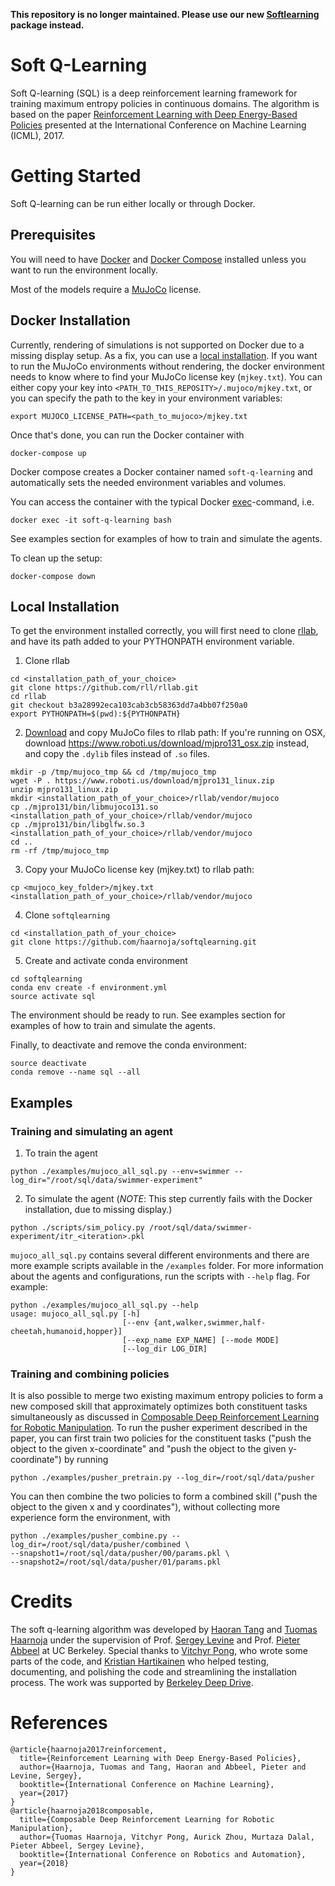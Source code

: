 **This repository is no longer maintained. Please use our new [Softlearning](https://github.com/rail-berkeley/softlearning) package instead.**

# Soft Q-Learning
Soft Q-learning (SQL) is a deep reinforcement learning framework for training maximum entropy policies in continuous domains. The algorithm is based on the paper [Reinforcement Learning with Deep Energy-Based Policies](https://arxiv.org/abs/1702.08165) presented at the International Conference on Machine Learning (ICML), 2017.

# Getting Started

Soft Q-learning can be run either locally or through Docker.

## Prerequisites

You will need to have [Docker](https://docs.docker.com/engine/installation/) and [Docker Compose](https://docs.docker.com/compose/install/) installed unless you want to run the environment locally.

Most of the models require a [MuJoCo](https://www.roboti.us/license.html) license.

## Docker Installation

Currently, rendering of simulations is not supported on Docker due to a missing display setup. As a fix, you can use a [local installation](#local-installation). If you want to run the MuJoCo environments without rendering, the docker environment needs to know where to find your MuJoCo license key (`mjkey.txt`). You can either copy your key into `<PATH_TO_THIS_REPOSITY>/.mujoco/mjkey.txt`, or you can specify the path to the key in your environment variables:

```
export MUJOCO_LICENSE_PATH=<path_to_mujoco>/mjkey.txt
```

Once that's done, you can run the Docker container with

```
docker-compose up
```

Docker compose creates a Docker container named `soft-q-learning` and automatically sets the needed environment variables and volumes.

You can access the container with the typical Docker [exec](https://docs.docker.com/engine/reference/commandline/exec/)-command, i.e.

```
docker exec -it soft-q-learning bash
```

See examples section for examples of how to train and simulate the agents.

To clean up the setup:
```
docker-compose down
```

## Local Installation

To get the environment installed correctly, you will first need to clone [rllab](https://github.com/rll/rllab), and have its path added to your PYTHONPATH environment variable.

1. Clone rllab
```
cd <installation_path_of_your_choice>
git clone https://github.com/rll/rllab.git
cd rllab
git checkout b3a28992eca103cab3cb58363dd7a4bb07f250a0
export PYTHONPATH=$(pwd):${PYTHONPATH}
```

2. [Download](https://www.roboti.us/index.html) and copy MuJoCo files to rllab path:
  If you're running on OSX, download https://www.roboti.us/download/mjpro131_osx.zip instead, and copy the `.dylib` files instead of `.so` files.
```
mkdir -p /tmp/mujoco_tmp && cd /tmp/mujoco_tmp
wget -P . https://www.roboti.us/download/mjpro131_linux.zip
unzip mjpro131_linux.zip
mkdir <installation_path_of_your_choice>/rllab/vendor/mujoco
cp ./mjpro131/bin/libmujoco131.so <installation_path_of_your_choice>/rllab/vendor/mujoco
cp ./mjpro131/bin/libglfw.so.3 <installation_path_of_your_choice>/rllab/vendor/mujoco
cd ..
rm -rf /tmp/mujoco_tmp
```

3. Copy your MuJoCo license key (mjkey.txt) to rllab path:
```
cp <mujoco_key_folder>/mjkey.txt <installation_path_of_your_choice>/rllab/vendor/mujoco
```

4. Clone `softqlearning`
```
cd <installation_path_of_your_choice>
git clone https://github.com/haarnoja/softqlearning.git
```

5. Create and activate conda environment
```
cd softqlearning
conda env create -f environment.yml
source activate sql
```

The environment should be ready to run. See examples section for examples of how to train and simulate the agents.

Finally, to deactivate and remove the conda environment:
```
source deactivate
conda remove --name sql --all
```

## Examples
### Training and simulating an agent
1. To train the agent
```
python ./examples/mujoco_all_sql.py --env=swimmer --log_dir="/root/sql/data/swimmer-experiment"
```

2. To simulate the agent (*NOTE*: This step currently fails with the Docker installation, due to missing display.)
```
python ./scripts/sim_policy.py /root/sql/data/swimmer-experiment/itr_<iteration>.pkl
```

`mujoco_all_sql.py` contains several different environments and there are more example scripts available in the  `/examples` folder. For more information about the agents and configurations, run the scripts with `--help` flag. For example:
```
python ./examples/mujoco_all_sql.py --help
usage: mujoco_all_sql.py [-h]
                         [--env {ant,walker,swimmer,half-cheetah,humanoid,hopper}]
                         [--exp_name EXP_NAME] [--mode MODE]
                         [--log_dir LOG_DIR]
```
### Training and combining policies
It is also possible to merge two existing maximum entropy policies to form a new composed skill that approximately optimizes both constituent tasks simultaneously as discussed in [ Composable Deep Reinforcement Learning for Robotic Manipulation](https://arxiv.org/abs/1803.06773). To run the pusher experiment described in the paper, you can first train two policies for the constituent tasks ("push the object to the given x-coordinate" and "push the object to the given y-coordinate") by running 
```
python ./examples/pusher_pretrain.py --log_dir=/root/sql/data/pusher
```
You can then combine the two policies to form a combined skill ("push the object to the given x and y coordinates"), without collecting more experience form the environment, with
```
python ./examples/pusher_combine.py --log_dir=/root/sql/data/pusher/combined \
--snapshot1=/root/sql/data/pusher/00/params.pkl \
--snapshot2=/root/sql/data/pusher/01/params.pkl
```


# Credits
The soft q-learning algorithm was developed by [Haoran Tang](https://math.berkeley.edu/~hrtang/) and [Tuomas Haarnoja](https://people.eecs.berkeley.edu/~haarnoja/) under the supervision of Prof. [Sergey Levine](https://people.eecs.berkeley.edu/~svlevine/) and Prof. [Pieter Abbeel](https://people.eecs.berkeley.edu/~pabbeel/) at UC Berkeley. Special thanks to [Vitchyr Pong](https://github.com/vitchyr), who wrote some parts of the code, and [Kristian Hartikainen](https://github.com/hartikainen) who helped testing, documenting, and polishing the code and streamlining the installation process. The work was supported by [Berkeley Deep Drive](https://deepdrive.berkeley.edu/).

# References
```
@article{haarnoja2017reinforcement,
  title={Reinforcement Learning with Deep Energy-Based Policies},
  author={Haarnoja, Tuomas and Tang, Haoran and Abbeel, Pieter and Levine, Sergey},
  booktitle={International Conference on Machine Learning},
  year={2017}
}
@article{haarnoja2018composable,
  title={Composable Deep Reinforcement Learning for Robotic Manipulation},
  author={Tuomas Haarnoja, Vitchyr Pong, Aurick Zhou, Murtaza Dalal, Pieter Abbeel, Sergey Levine},
  booktitle={International Conference on Robotics and Automation},
  year={2018}
}

```
